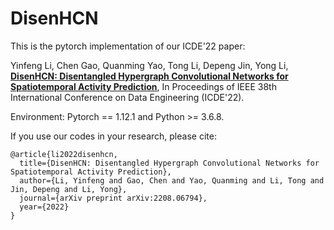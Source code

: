 # DisenHCN
This is the pytorch implementation of our ICDE'22 paper:  

Yinfeng Li, Chen Gao, Quanming Yao, Tong Li, Depeng Jin, Yong Li, [**DisenHCN: Disentangled Hypergraph Convolutional Networks for Spatiotemporal Activity Prediction**](https://arxiv.org/abs/2208.06794), In Proceedings of IEEE 38th International Conference on Data Engineering (ICDE'22).

Environment: Pytorch == 1.12.1 and Python >= 3.6.8.

If you use our codes in your research, please cite:
```
@article{li2022disenhcn,
  title={DisenHCN: Disentangled Hypergraph Convolutional Networks for Spatiotemporal Activity Prediction},
  author={Li, Yinfeng and Gao, Chen and Yao, Quanming and Li, Tong and Jin, Depeng and Li, Yong},
  journal={arXiv preprint arXiv:2208.06794},
  year={2022}
}
```
